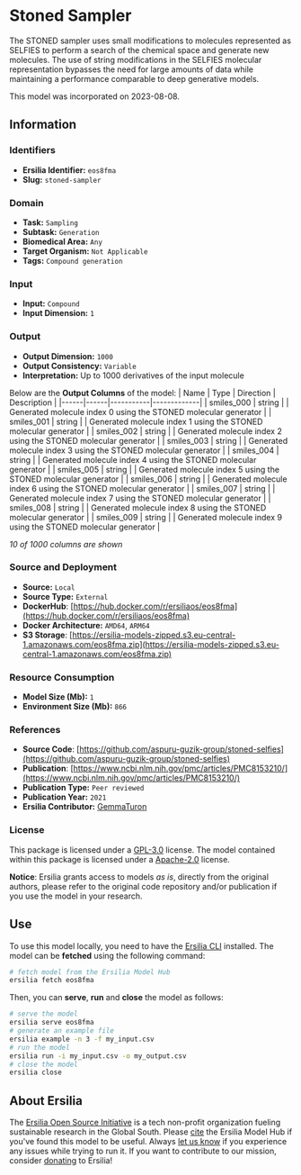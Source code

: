 # Stoned Sampler

The STONED sampler uses small modifications to molecules represented as SELFIES to perform a search of the chemical space and generate new molecules. The use of string modifications in the SELFIES molecular representation bypasses the need for large amounts of data while maintaining a performance comparable to deep generative models.

This model was incorporated on 2023-08-08.

## Information
### Identifiers
- **Ersilia Identifier:** `eos8fma`
- **Slug:** `stoned-sampler`

### Domain
- **Task:** `Sampling`
- **Subtask:** `Generation`
- **Biomedical Area:** `Any`
- **Target Organism:** `Not Applicable`
- **Tags:** `Compound generation`

### Input
- **Input:** `Compound`
- **Input Dimension:** `1`

### Output
- **Output Dimension:** `1000`
- **Output Consistency:** `Variable`
- **Interpretation:** Up to 1000 derivatives of the input molecule

Below are the **Output Columns** of the model:
| Name | Type | Direction | Description |
|------|------|-----------|-------------|
| smiles_000 | string |  | Generated molecule index 0 using the STONED molecular generator |
| smiles_001 | string |  | Generated molecule index 1 using the STONED molecular generator |
| smiles_002 | string |  | Generated molecule index 2 using the STONED molecular generator |
| smiles_003 | string |  | Generated molecule index 3 using the STONED molecular generator |
| smiles_004 | string |  | Generated molecule index 4 using the STONED molecular generator |
| smiles_005 | string |  | Generated molecule index 5 using the STONED molecular generator |
| smiles_006 | string |  | Generated molecule index 6 using the STONED molecular generator |
| smiles_007 | string |  | Generated molecule index 7 using the STONED molecular generator |
| smiles_008 | string |  | Generated molecule index 8 using the STONED molecular generator |
| smiles_009 | string |  | Generated molecule index 9 using the STONED molecular generator |

_10 of 1000 columns are shown_
### Source and Deployment
- **Source:** `Local`
- **Source Type:** `External`
- **DockerHub**: [https://hub.docker.com/r/ersiliaos/eos8fma](https://hub.docker.com/r/ersiliaos/eos8fma)
- **Docker Architecture:** `AMD64`, `ARM64`
- **S3 Storage**: [https://ersilia-models-zipped.s3.eu-central-1.amazonaws.com/eos8fma.zip](https://ersilia-models-zipped.s3.eu-central-1.amazonaws.com/eos8fma.zip)

### Resource Consumption
- **Model Size (Mb):** `1`
- **Environment Size (Mb):** `866`


### References
- **Source Code**: [https://github.com/aspuru-guzik-group/stoned-selfies](https://github.com/aspuru-guzik-group/stoned-selfies)
- **Publication**: [https://www.ncbi.nlm.nih.gov/pmc/articles/PMC8153210/](https://www.ncbi.nlm.nih.gov/pmc/articles/PMC8153210/)
- **Publication Type:** `Peer reviewed`
- **Publication Year:** `2021`
- **Ersilia Contributor:** [GemmaTuron](https://github.com/GemmaTuron)

### License
This package is licensed under a [GPL-3.0](https://github.com/ersilia-os/ersilia/blob/master/LICENSE) license. The model contained within this package is licensed under a [Apache-2.0](LICENSE) license.

**Notice**: Ersilia grants access to models _as is_, directly from the original authors, please refer to the original code repository and/or publication if you use the model in your research.


## Use
To use this model locally, you need to have the [Ersilia CLI](https://github.com/ersilia-os/ersilia) installed.
The model can be **fetched** using the following command:
```bash
# fetch model from the Ersilia Model Hub
ersilia fetch eos8fma
```
Then, you can **serve**, **run** and **close** the model as follows:
```bash
# serve the model
ersilia serve eos8fma
# generate an example file
ersilia example -n 3 -f my_input.csv
# run the model
ersilia run -i my_input.csv -o my_output.csv
# close the model
ersilia close
```

## About Ersilia
The [Ersilia Open Source Initiative](https://ersilia.io) is a tech non-profit organization fueling sustainable research in the Global South.
Please [cite](https://github.com/ersilia-os/ersilia/blob/master/CITATION.cff) the Ersilia Model Hub if you've found this model to be useful. Always [let us know](https://github.com/ersilia-os/ersilia/issues) if you experience any issues while trying to run it.
If you want to contribute to our mission, consider [donating](https://www.ersilia.io/donate) to Ersilia!
